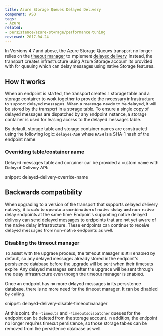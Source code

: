 ```yaml
---
title: Azure Storage Queues Delayed Delivery
component: ASQ
tags:
- Azure
related:
- persistence/azure-storage/performance-tuning
reviewed: 2017-04-24
---
```



In Versions 4.7 and above, the Azure Storage Queues transport no longer relies on the [timeout manager](/nservicebus/messaging/timeout-manager.md) to implement [delayed delivery](/nservicebus/messaging/delayed-delivery.md). Instead, the transport creates infrastructure using Azure Storage account its provided with for queuing which can delay messages using native Storage features.


## How it works

When an endpoint is started, the transport creates a storage table and a storage container to work together to provide the necessary infrastructure to support delayed messages. When a message needs to be delayed, it will be stored by the transport in a storage table. To ensure a single copy of delayed messages are dispatched by any endpoint instance, a storage container is used for leasing access to the delayed messages table.

By default, storage table and storage container names are constructed using the following logic: `delayesHASH` where `HASH` is a SHA-1 hash of the endpoint name. 


### Overriding table/container name

Delayed messages table and container can be provided a custom name with Delayed Delivery API:

snippet: delayed-delivery-override-name


## Backwards compatibility

When upgrading to a version of the transport that supports delayed delivery natively, it is safe to operate a combination of native-delay and non-native-delay endpoints at the same time. Endpoints supporting native delayed delivery can send delayed messages to endpoints that are not yet aware of the native delay infrastructure. These endpoints can continue to receive delayed messages from non-native endpoints as well.


### Disabling the timeout manager

To assist with the upgrade process, the timeout manager is still enabled by default, so any delayed messages already stored in the endpoint's persistence database before the upgrade will be sent when their timeouts expire. Any delayed messages sent after the upgrade will be sent through the delay infrastructure even though the timeout manager is enabled.

Once an endpoint has no more delayed messages in its persistence database, there is no more need for the timeout manager. It can be disabled by calling:

snippet: delayed-delivery-disable-timeoutmanager

At this point, the `-timeouts` and `-timeoutsdispatcher` queues for the endpoint can be deleted from the storage account. In addition, the endpoint no longer requires timeout persistence, so those storage tables can be removed from the persistence database as well.
